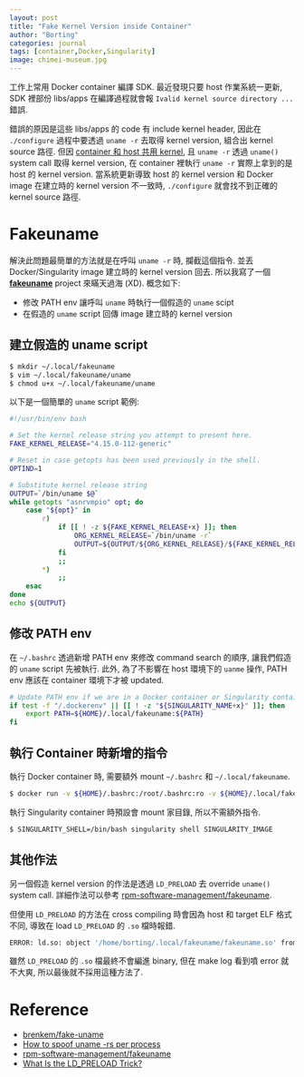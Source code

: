 ```yaml
---
layout: post
title: "Fake Kernel Version inside Container"
author: "Borting"
categories: journal
tags: [container,Docker,Singularity]
image: chimei-museum.jpg
---
```


工作上常用 Docker container 編譯 SDK.
最近發現只要 host 作業系統一更新, SDK 裡部份 libs/apps 在編譯過程就會報 `Ivalid kernel source directory ...` 錯誤.

錯誤的原因是這些 libs/apps 的 code 有 include kernel header, 因此在 `./configure` 過程中要透過 `uname -r` 去取得 kernel version, 組合出 kernel source 路徑.
但因 [container 和 host 共用 kernel](https://en.wikipedia.org/wiki/OS-level_virtualization), 且 `uname -r` 透過 `uname()` system call 取得 kernel version, 在 container 裡執行 `uname -r` 實際上拿到的是 host 
的 kernel version.
當系統更新導致 host 的 kernel version 和 Docker image 在建立時的 kernel version 不一致時, `./configure` 就會找不到正確的 kernel source 路徑.

# Fakeuname

解決此問題最簡單的方法就是在呼叫 `uname -r` 時, 攔截這個指令. 並丟 Docker/Singularity image 建立時的 kernel version 回去.
所以我寫了一個 **[fakeuname](https://github.com/borting/fakeuname)** project 來瞞天過海 (XD).
概念如下:
* 修改 PATH env 讓呼叫 `uname` 時執行一個假造的 `uname` scipt
* 在假造的 `uname` script 回傳 image 建立時的 kernel version

## 建立假造的 uname script

```bash
$ mkdir ~/.local/fakeuname
$ vim ~/.local/fakeuname/uname
$ chmod u+x ~/.local/fakeuname/uname
```

以下是一個簡單的 `uname` script 範例:
```bash
#!/usr/bin/env bash

# Set the kernel release string you attempt to present here.
FAKE_KERNEL_RELEASE="4.15.0-112-generic"

# Reset in case getopts has been used previously in the shell.
OPTIND=1

# Substitute kernel release string
OUTPUT=`/bin/uname $@`
while getopts "asnrvmpio" opt; do
    case "${opt}" in
        r)
            if [[ ! -z ${FAKE_KERNEL_RELEASE+x} ]]; then
                ORG_KERNEL_RELEASE=`/bin/uname -r`
                OUTPUT=${OUTPUT/${ORG_KERNEL_RELEASE}/${FAKE_KERNEL_RELEASE}}
            fi
            ;;
        *)
            ;;
    esac
done
echo ${OUTPUT}
```

## 修改 PATH env

在 `~/.bashrc` 透過新增 PATH env 來修改 command search 的順序, 讓我們假造的 `uname` script 先被執行.
此外, 為了不影響在 host 環境下的 `uanme` 操作, PATH env 應該在 container 環境下才被 updated.
```bash
# Update PATH env if we are in a Docker container or Singularity container
if test -f "/.dockerenv" || [[ ! -z "${SINGULARITY_NAME+x}" ]]; then
    export PATH=${HOME}/.local/fakeuname:${PATH}
fi
```

## 執行 Container 時新增的指令

執行 Docker container 時, 需要額外 mount `~/.bashrc` 和 `~/.local/fakeuname`.
```bash
$ docker run -v ${HOME}/.bashrc:/root/.bashrc:ro -v ${HOME}/.local/fakeuname/uname:/root/.local/fakeuname/uname --rm -it DOCKER_IMAGE
```

執行 Singularity container 時預設會 mount 家目錄, 所以不需額外指令.
```bash
$ SINGULARITY_SHELL=/bin/bash singularity shell SINGULARITY_IMAGE
```

## 其他作法

另一個假造 kernel version 的作法是透過 `LD_PRELOAD` 去 override `uname()` system call.
詳細作法可以參考 [rpm-software-management/fakeuname](https://github.com/rpm-software-management/fakeuname).

但使用 `LD_PRELOAD` 的方法在 cross compiling 時會因為 host 和 target ELF 格式不同, 導致在 load `LD_PRELOAD` 的 `.so` 檔時報錯.
```bash
ERROR: ld.so: object '/home/borting/.local/fakeuname/fakeuname.so' from LD_PRELOAD cannot be preloaded (wrong ELF class: ELFCLASS64): ignored.
```

雖然 `LD_PRELOAD` 的 `.so` 檔最終不會編進 binary, 但在 make log 看到噴 error 就不大爽, 所以最後就不採用這種方法了.

# Reference

* [brenkem/fake-uname](https://github.com/brenkem/fake-uname/blob/master/uname)
* [How to spoof uname -rs per process](https://unix.stackexchange.com/a/270099)
* [rpm-software-management/fakeuname](https://github.com/rpm-software-management/fakeuname)
* [What Is the LD_PRELOAD Trick?](https://www.baeldung.com/linux/ld_preload-trick-what-is)

